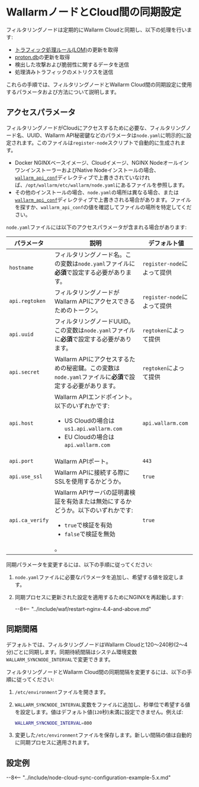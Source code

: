 # WallarmノードとCloud間の同期設定

フィルタリングノードは定期的にWallarm Cloudと同期し、以下の処理を行います:

* [トラフィック処理ルール(LOM)](../user-guides/rules/rules.md)の更新を取得
* [proton.db](../about-wallarm/protecting-against-attacks.md#library-libproton)の更新を取得
* 検出した攻撃および脆弱性に関するデータを送信
* 処理済みトラフィックのメトリクスを送信

これらの手順では、フィルタリングノードとWallarm Cloud間の同期設定に使用するパラメータおよび方法について説明します。

## アクセスパラメータ

フィルタリングノードがCloudにアクセスするために必要な、フィルタリングノード名、UUID、Wallarm API秘密鍵などのパラメータは`node.yaml`に明示的に設定されます。このファイルは`register-node`スクリプトで自動的に生成されます。

* Docker NGINXベースイメージ、Cloudイメージ、NGINX NodeオールインワンインストーラーおよびNative Nodeインストールの場合、[`wallarm_api_conf`](configure-parameters-en.md#wallarm_api_conf)ディレクティブで上書きされていなければ、`/opt/wallarm/etc/wallarm/node.yaml`にあるファイルを参照します。
* その他のインストールの場合、`node.yaml`の場所は異なる場合、または[`wallarm_api_conf`](configure-parameters-en.md#wallarm_api_conf)ディレクティブで上書きされる場合があります。ファイルを探すか、`wallarm_api_conf`の値を確認してファイルの場所を特定してください。

`node.yaml`ファイルには以下のアクセスパラメータが含まれる場合があります:

| パラメータ         | 説明                                                                                 | デフォルト値                   |
| ------------------ | ------------------------------------------------------------------------------------ | ------------------------------ |
| `hostname`         | フィルタリングノード名。この変数は`node.yaml`ファイルに**必須**で設定する必要があります。             | `register-node`によって提供     |
| `api.regtoken`     | フィルタリングノードがWallarm APIにアクセスできるためのトークン。                                  | `register-node`によって提供     |
| `api.uuid`         | フィルタリングノードUUID。この変数は`node.yaml`ファイルに**必須**で設定する必要があります。             | `regtoken`によって提供         |
| `api.secret`       | Wallarm APIにアクセスするための秘密鍵。この変数は`node.yaml`ファイルに**必須**で設定する必要があります。   | `regtoken`によって提供         |
| `api.host`         | Wallarm APIエンドポイント。以下のいずれかです:<ul><li>US Cloudの場合は`us1.api.wallarm.com`</li><li>EU Cloudの場合は`api.wallarm.com`</li></ul> | `api.wallarm.com`              |
| `api.port`         | Wallarm APIポート。                                                                        | `443`                          |
| `api.use_ssl`      | Wallarm APIに接続する際にSSLを使用するかどうか。                                                  | `true`                         |
| `api.ca_verify`    | Wallarm APIサーバの証明書検証を有効または無効にするかどうか。以下のいずれかです:<ul><li>`true`で検証を有効</li><li>`false`で検証を無効</li></ul>。 | `true`                         |

同期パラメータを変更するには、以下の手順に従ってください:

1. `node.yaml`ファイルに必要なパラメータを追加し、希望する値を設定します。
1. 同期プロセスに更新された設定を適用するためにNGINXを再起動します:

    --8<-- "../include/waf/restart-nginx-4.4-and-above.md"

## 同期間隔

デフォルトでは、フィルタリングノードはWallarm Cloudと120～240秒(2～4分)ごとに同期します。同期待続間隔はシステム環境変数`WALLARM_SYNCNODE_INTERVAL`で変更できます。

フィルタリングノードとWallarm Cloud間の同期間隔を変更するには、以下の手順に従ってください:

1. `/etc/environment`ファイルを開きます。
2. `WALLARM_SYNCNODE_INTERVAL`変数をファイルに追加し、秒単位で希望する値を設定します。値はデフォルト値(`120`秒)未満に設定できません。例えば:

    ```bash
    WALLARM_SYNCNODE_INTERVAL=800
    ```
3. 変更した`/etc/environment`ファイルを保存します。新しい間隔の値は自動的に同期プロセスに適用されます。

## 設定例

--8<-- "../include/node-cloud-sync-configuration-example-5.x.md"